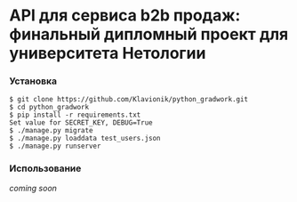 # API для сервиса b2b продаж: финальный дипломный проект для университета Нетологии

### Установка

`$ git clone https://github.com/Klavionik/python_gradwork.git`  
`$ cd python_gradwork`  
`$ pip install -r requirements.txt`  
`Set value for SECRET_KEY, DEBUG=True`  
`$ ./manage.py migrate`  
`$ ./manage.py loaddata test_users.json`  
`$ ./manage.py runserver`

### Использование

_coming soon_
